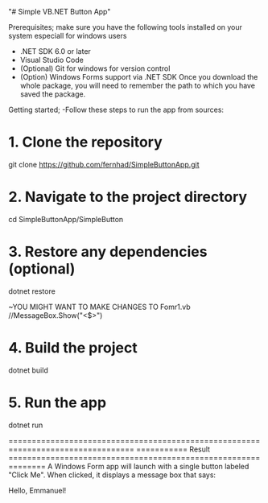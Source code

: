 "# Simple VB.NET Button App" 

Prerequisites;
make sure you have the following tools installed on your system especiall for windows users
  - .NET SDK 6.0 or later
  - Visual Studio Code
  - (Optional) Git for windows for version control
  - (Option) Windows Forms support via .NET SDK
Once you download the whole package, you will need to remember the path to which you have saved the package.

Getting started;
-Follow these steps to run the app from sources:
# 1. Clone the repository
git clone https://github.com/fernhad/SimpleButtonApp.git

# 2. Navigate to the project directory
cd SimpleButtonApp/SimpleButton

# 3. Restore any dependencies (optional)
dotnet restore

~YOU MIGHT WANT TO MAKE CHANGES TO Fomr1.vb //MessageBox.Show("<$>")

# 4. Build the project
dotnet build

# 5. Run the app
dotnet run

=================================================================================
=========== Result ==============================================================
A Windows Form app will launch with a single button labeled "Click Me". When clicked, it displays a message box that says:

Hello, Emmanuel!



